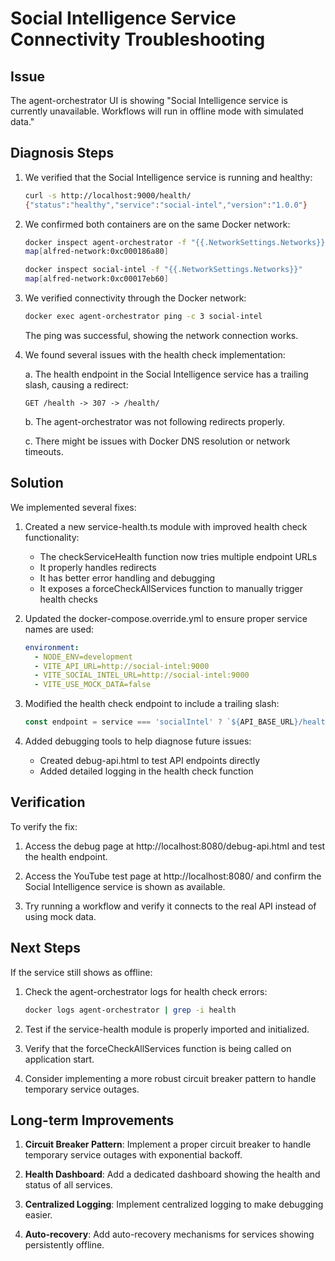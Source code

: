 # Social Intelligence Service Connectivity Troubleshooting

## Issue
The agent-orchestrator UI is showing "Social Intelligence service is currently unavailable. Workflows will run in offline mode with simulated data."

## Diagnosis Steps
1. We verified that the Social Intelligence service is running and healthy:
   ```bash
   curl -s http://localhost:9000/health/
   {"status":"healthy","service":"social-intel","version":"1.0.0"}
   ```

2. We confirmed both containers are on the same Docker network:
   ```bash
   docker inspect agent-orchestrator -f "{{.NetworkSettings.Networks}}"
   map[alfred-network:0xc000186a80]
   
   docker inspect social-intel -f "{{.NetworkSettings.Networks}}"
   map[alfred-network:0xc00017eb60]
   ```

3. We verified connectivity through the Docker network:
   ```bash
   docker exec agent-orchestrator ping -c 3 social-intel
   ```
   The ping was successful, showing the network connection works.

4. We found several issues with the health check implementation:

   a. The health endpoint in the Social Intelligence service has a trailing slash, causing a redirect:
      ```
      GET /health -> 307 -> /health/
      ```

   b. The agent-orchestrator was not following redirects properly.

   c. There might be issues with Docker DNS resolution or network timeouts.

## Solution

We implemented several fixes:

1. Created a new service-health.ts module with improved health check functionality:
   - The checkServiceHealth function now tries multiple endpoint URLs
   - It properly handles redirects
   - It has better error handling and debugging
   - It exposes a forceCheckAllServices function to manually trigger health checks

2. Updated the docker-compose.override.yml to ensure proper service names are used:
   ```yml
   environment:
     - NODE_ENV=development
     - VITE_API_URL=http://social-intel:9000
     - VITE_SOCIAL_INTEL_URL=http://social-intel:9000
     - VITE_USE_MOCK_DATA=false
   ```

3. Modified the health check endpoint to include a trailing slash:
   ```javascript
   const endpoint = service === 'socialIntel' ? `${API_BASE_URL}/health/` : `${API_BASE_URL}/health/`;
   ```

4. Added debugging tools to help diagnose future issues:
   - Created debug-api.html to test API endpoints directly
   - Added detailed logging in the health check function

## Verification

To verify the fix:

1. Access the debug page at http://localhost:8080/debug-api.html and test the health endpoint.

2. Access the YouTube test page at http://localhost:8080/ and confirm the Social Intelligence service is shown as available.

3. Try running a workflow and verify it connects to the real API instead of using mock data.

## Next Steps

If the service still shows as offline:

1. Check the agent-orchestrator logs for health check errors:
   ```bash
   docker logs agent-orchestrator | grep -i health
   ```

2. Test if the service-health module is properly imported and initialized.

3. Verify that the forceCheckAllServices function is being called on application start.

4. Consider implementing a more robust circuit breaker pattern to handle temporary service outages.

## Long-term Improvements

1. **Circuit Breaker Pattern**: Implement a proper circuit breaker to handle temporary service outages with exponential backoff.

2. **Health Dashboard**: Add a dedicated dashboard showing the health and status of all services.

3. **Centralized Logging**: Implement centralized logging to make debugging easier.

4. **Auto-recovery**: Add auto-recovery mechanisms for services showing persistently offline.